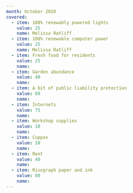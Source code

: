 ```yaml
---
month: October 2020
covered:
  - item: 100% renewably powered lights
    value: 25
    name: Melissa Ratliff
  - item: 100% renewable computer power
    value: 25
    name: Melissa Ratliff
  - item: Fresh food for residents
    value: 25
    name: 
  - item: Garden abundance
    value: 40
    name: 
  - item: A bit of public liability protection
    value: 60
    name: 
  - item: Internets
    value: 75
    name: 
  - item: Workshop supplies
    value: 10
    name: 
  - item: Cuppas
    value: 10
    name: 
  - item: Rent
    value: 40
    name: 
  - item: Risograph paper and ink
    value: 80
    name: 
---
```

